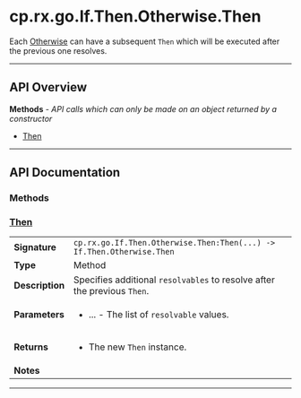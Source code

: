 # cp.rx.go.If.Then.Otherwise.Then

Each [Otherwise](cp.rx.go.If.Then.Otherwise.md) can have a subsequent `Then` which will be executed after the previous one resolves.

---

## API Overview
**Methods** - _API calls which can only be made on an object returned by a constructor_
 * [Then](#then)


---

## API Documentation

### Methods


### [Then](#then)

|                                             |                                                                                     |
| --------------------------------------------|-------------------------------------------------------------------------------------|
| **Signature**                               | `cp.rx.go.If.Then.Otherwise.Then:Then(...) -> If.Then.Otherwise.Then`                                                                    |
| **Type**                                    | Method                                                                     |
| **Description**                             | Specifies additional `resolvables` to resolve after the previous `Then`.                                                                     |
| **Parameters**                              | <ul><li>...      - The list of `resolvable` values.</li></ul> |
| **Returns**                                 | <ul><li>The new `Then` instance.</li></ul>          |
| **Notes**                                   | <ul></ul>                |

---
